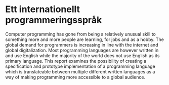 # Ett internationellt programmeringsspråk

Computer programming has gone from being a relatively unusual skill to
something more and more people are learning, for jobs and as a hobby. The
global demand for programmers is increasing in line with the internet and
global digitalization. Most programming languages are however written in
and use English while the majority of the world does not use English as
its primary language. This report examines the possibility of creating a
specification and prototype implementation of a programming language which
is translateable between multiple different written languages as a way of
making programming more accessible to a global audience.
